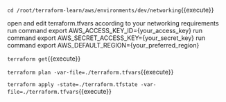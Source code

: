 
`cd /root/terraform-learn/aws/environments/dev/networking`{{execute}}


open and edit terraform.tfvars according to your networking requirements
run command export AWS_ACCESS_KEY_ID={your_access_key}
run command export AWS_SECRET_ACCESS_KEY={your_secret_key}
run command export AWS_DEFAULT_REGION={your_preferred_region}

`terraform get`{{execute}}

`terraform plan -var-file=./terraform.tfvars`{{execute}}

`terraform apply -state=./terraform.tfstate -var-file=./terraform.tfvars`{{execute}}

